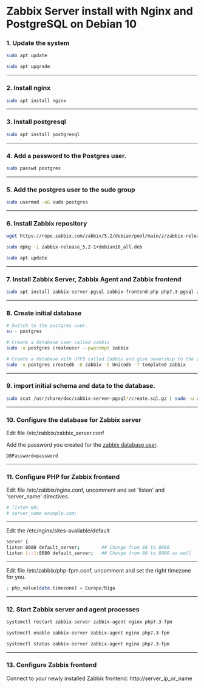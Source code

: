 # Zabbix Server install with Nginx and PostgreSQL on Debian 10

### 1. Update the system

```bash
sudo apt update

sudo apt upgrade
```

------

### 2. Install nginx

```bash
sudo apt install nginx
```

------

### 3. Install postgresql

```bash
sudo apt install postgresql
```

------

### 4. Add a password to the Postgres user.

```bash
sudo passwd postgres
```

------

### 5. Add the postgres user to the sudo group

```bash
sudo usermod -aG sudo postgres
```

------

### 6. Install Zabbix repository

```bash
wget https://repo.zabbix.com/zabbix/5.2/debian/pool/main/z/zabbix-release/zabbix-release_5.2-1+debian10_all.deb

sudo dpkg -i zabbix-release_5.2-1+debian10_all.deb

sudo apt update
```

------

### 7. Install Zabbix Server, Zabbix Agent and Zabbix frontend

```bash
sudo apt install zabbix-server-pgsql zabbix-frontend-php php7.3-pgsql zabbix-nginx-conf zabbix-agent
```

------

### 8. Create initial database

```bash
# Switch to the postgres user.
su - postgres

# Create a database user called zabbix
sudo -u postgres createuser --pwprompt zabbix

# Create a database with UTF8 called Zabbix and give ownership to the zabbix user created before
sudo -u postgres createdb -O zabbix -E Unicode -T template0 zabbix
```

------

### 9. import initial schema and data to the database.

```bash
sudo zcat /usr/share/doc/zabbix-server-pgsql*/create.sql.gz | sudo -u zabbix psql zabbix
```

------

### 10. Configure the database for Zabbix server

Edit file /etc/zabbix/zabbix_server.conf

Add the password you created for the [zabbix database user](###8.-Create-initial-database).

```
DBPassword=password
```

------

### 11. Configure PHP for Zabbix frontend

Edit file /etc/zabbix/nginx.conf, uncomment and set 'listen' and 'server_name' directives.

```bash
# listen 80;
# server_name example.com;
```

------

Edit the /etc/nginx/sites-available/default

```bash
server {
listen 8080 default_server;        ## Change from 80 to 8080
listen [::]:8080 default_server;   ## Change from 80 to 8080 as well
```

------

Edit file /etc/zabbix/php-fpm.conf, uncomment and set the right timezone for you.

```php
; php_value[date.timezone] = Europe/Riga
```

------

### 12. Start Zabbix server and agent processes

```bash
systemctl restart zabbix-server zabbix-agent nginx php7.3-fpm

systemctl enable zabbix-server zabbix-agent nginx php7.3-fpm

systemctl status zabbix-server zabbix-agent nginx php7.3-fpm
```

------

### 13. Configure Zabbix frontend

Connect to your newly installed Zabbix frontend: http://server_ip_or_name

